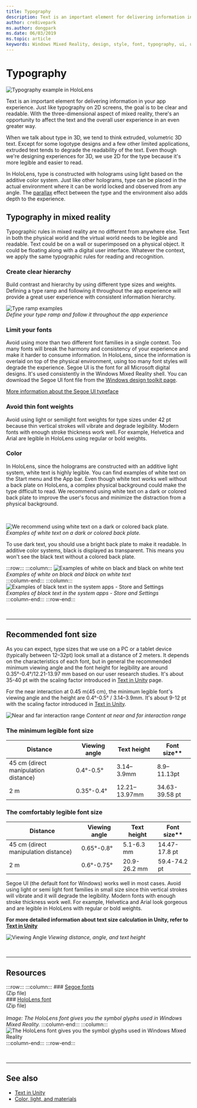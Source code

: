 ```yaml
---
title: Typography
description: Text is an important element for delivering information in your app experience.
author: cre8ivepark
ms.author: dongpark
ms.date: 06/03/2019
ms.topic: article
keywords: Windows Mixed Reality, design, style, font, typography, ui, ux, text, mixed reality headset, windows mixed reality headset, virtual reality headset, HoloLens
---
```


# Typography

![Typography example in HoloLens](images/typography-cover.png)<br>


Text is an important element for delivering information in your app experience. Just like typography on 2D screens, the goal is to be clear and readable. With the three-dimensional aspect of mixed reality, there's an opportunity to affect the text and the overall user experience in an even greater way.

When we talk about type in 3D, we tend to think extruded, volumetric 3D text. Except for some logotype designs and a few other limited applications, extruded text tends to degrade the readability of the text. Even though we're designing experiences for 3D, we use 2D for the type because it's more legible and easier to read.

In HoloLens, type is constructed with holograms using light based on the additive color system. Just like other holograms, type can be placed in the actual environment where it can be world locked and observed from any angle. The [parallax](https://en.wikipedia.org/wiki/Parallax) effect between the type and the environment also adds depth to the experience.

## Typography in mixed reality

Typographic rules in mixed reality are no different from anywhere else. Text in both the physical world and the virtual world needs to be legible and readable. Text could be on a wall or superimposed on a physical object. It could be floating along with a digital user interface. Whatever the context, we apply the same typographic rules for reading and recognition.

### Create clear hierarchy

Build contrast and hierarchy by using different type sizes and weights. Defining a type ramp and following it throughout the app experience will provide a great user experience with consistent information hierarchy.

![Type ramp examples](images/typography-ramp-1000px.jpg)<br>
*Define your type ramp and follow it throughout the app experience*

### Limit your fonts

Avoid using more than two different font families in a single context. Too many fonts will break the harmony and consistency of your experience and make it harder to consume information. In HoloLens, since the information is overlaid on top of the physical environment, using too many font styles will degrade the experience. Segoe UI is the font for all Microsoft digital designs. It's used consistently in the Windows Mixed Reality shell. You can download the Segoe UI font file from the [Windows design toolkit page](https://docs.microsoft.com/windows/uwp/design-downloads/).

[More information about the Segoe UI typeface](https://docs.microsoft.com/windows/uwp/design/style/typography)

### Avoid thin font weights

Avoid using light or semilight font weights for type sizes under 42 pt because thin vertical strokes will vibrate and degrade legibility. Modern fonts with enough stroke thickness work well. For example, Helvetica and Arial are legible in HoloLens using regular or bold weights.

### Color

In HoloLens, since the holograms are constructed with an additive light system, white text is highly legible. You can find examples of white text on the Start menu and the App bar. Even though white text works well without a back plate on HoloLens, a complex physical background could make the type difficult to read. We recommend using white text on a dark or colored back plate to improve the user's focus and minimize the distraction from a physical background.

<br>


![We recommend using white text on a dark or colored back plate.](images/typography-whiteonblack2-1000px.jpg)
*Examples of white text on a dark or colored back plate.*
<br>

To use dark text, you should use a bright back plate to make it readable. In additive color systems, black is displayed as transparent. This means you won't see the black text without a colored back plate.

:::row:::
    :::column:::
        ![Examples of white on black and black on white text](images/typography-whiteonblack.png)<br>
        *Examples of white on black and black on white text*<br>
    :::column-end:::
    :::column:::
        ![Examples of black text in the system apps - Store and Settings](images/640px-typography-blackonwhite.jpg)<br>
        *Examples of black text in the system apps - Store and Settings*<br>
    :::column-end:::
:::row-end:::

<br>

---

## Recommended font size

As you can expect, type sizes that we use on a PC or a tablet device (typically between 12–32pt) look small at a distance of 2 meters. It depends on the characteristics of each font, but in general the recommended minimum viewing angle and the font height for legibility are around 0.35°-0.4°/12.21-13.97 mm based on our user research studies. It's about 35-40 pt with the scaling factor introduced in [Text in Unity](../develop/unity/text-in-unity.md) page. 

For the near interaction at 0.45 m(45 cm), the minimum legible font's viewing angle and the height are 0.4°-0.5° / 3.14–3.9mm. It's about 9-12 pt with the scaling factor introduced in [Text in Unity](../develop/unity/text-in-unity.md).

![Near and far interaction range](images/typography-distance-1000px.jpg)
*Content at near and far interaction range*

### The minimum legible font size

| Distance | Viewing angle | Text height | Font size** |
|---------|---------|---------|---------|
| 45 cm (direct manipulation distance) | 0.4°-0.5° | 3.14–3.9mm | 8.9–11.13pt |
| 2 m | 0.35°-0.4° | 12.21–13.97mm | 34.63-39.58 pt |

### The comfortably legible font size

| Distance | Viewing angle | Text height | Font size** |
|---------|---------|---------|---------|
| 45 cm (direct manipulation distance) | 0.65°-0.8° | 5.1-6.3 mm | 14.47-17.8 pt |
| 2 m | 0.6°-0.75° | 20.9-26.2 mm | 59.4-74.2 pt |


Segoe UI (the default font for Windows) works well in most cases. Avoid using light or semi light font families in small size since thin vertical strokes will vibrate and it will degrade the legibility. Modern fonts with enough stroke thickness work well. For example, Helvetica and Arial look gorgeous and are legible in HoloLens with regular or bold weights.

**For more detailed information about text size calculation in Unity, refer to [Text in Unity](../develop/unity/text-in-unity.md)**

![Viewing Angle](images/Text_In_Unity_ViewingAngle.jpg)
*Viewing distance, angle, and text height*

<br>

---

## Resources

:::row:::
    :::column:::
    ### [Segoe fonts](https://download.microsoft.com/download/1/B/C/1BCF071A-78EE-4968-ACBE-15461C274B61/Segoe%20fonts%20v1705.zip)<br>
    (Zip file)<br>
    ### [HoloLens font](https://download.microsoft.com/download/3/8/D/38D659E2-4B9C-413A-B2E7-1956181DC427/Hololens%20font.zip)<br>
    (Zip file)<br>
    <br>
    *Image: The HoloLens font gives you the symbol glyphs used in Windows Mixed Reality.*
    :::column-end:::
        :::column:::
        ![The HoloLens font gives you the symbol glyphs used in Windows Mixed Reality](images/hololensmdl2symbols.jpg)<br>
    :::column-end:::
:::row-end:::


<br>

---

## See also

* [Text in Unity](../develop/unity/text-in-unity.md)
* [Color, light, and materials](../color,-light-and-materials.md)
